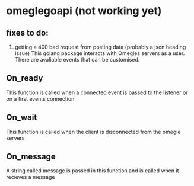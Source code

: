 # omeglegoapi (not working yet)
## fixes to do:
1. getting a 400 bad request from posting data (probably a json heading issue)
This golang package interacts with Omegles servers as a user.
There are avaliable events that can be customised.
## On_ready
This function is called when a connected event is passed to the listener or on a first events connection
## On_wait
This function is called when the client is disconnected from the omegle servers
## On_message
A string called message is passed in this function and is called when it recieves a message
